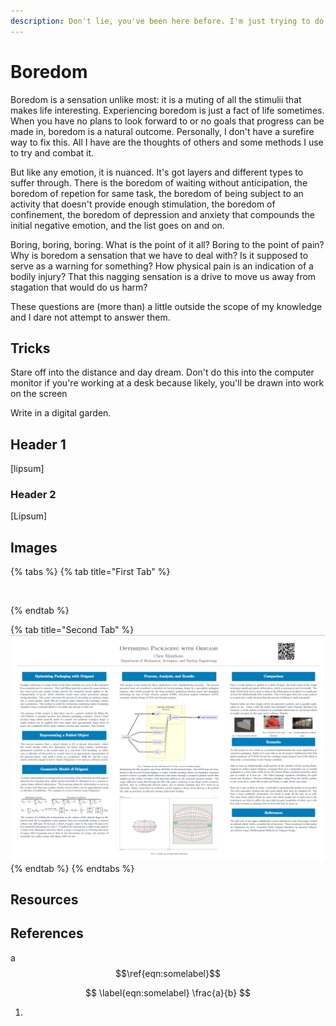 ```yaml
---
description: Don't lie, you've been here before. I'm just trying to do something about it
---
```


# Boredom

Boredom is a sensation unlike most: it is a muting of all the stimulii that makes life interesting. Experiencing boredom is just a fact of life sometimes. When you have no plans to look forward to or no goals that progress can be made in, boredom is a natural outcome. Personally, I don't have a surefire way to fix this. All I have are the thoughts of others and some methods I use to try and combat it.&#x20;

But like any emotion, it is nuanced. It's got layers and different types to suffer through. There is the boredom of waiting without anticipation, the boredom of repetion for same task, the boredom of being subject to an activity that doesn't provide enough stimulation, the boredom of confinement, the boredom of depression and anxiety that compounds the initial negative emotion, and the list goes on and on.

Boring, boring, boring. What is the point of it all? Boring to the point of pain? Why is boredom a sensation that we have to deal with? Is it supposed to serve as a warning for something? How physical pain is an indication of a bodily injury? That this nagging sensation is a drive to move us away from stagation that would do us harm?

These questions are (more than) a little outside the scope of my knowledge and I dare not attempt to answer them.

## Tricks

Stare off into the distance and day dream. Don't do this into the computer monitor if you're working at a desk because likely, you'll be drawn into work on the screen

Write in a digital garden.

## Header 1

\[lipsum]

### Header 2&#x20;

\[Lipsum]

## Images

{% tabs %}
{% tab title="First Tab" %}
<figure><img src="../../.gitbook/assets/image (1) (2).png" alt=""><figcaption></figcaption></figure>
{% endtab %}

{% tab title="Second Tab" %}
![](<../../.gitbook/assets/image (4).png>)
{% endtab %}
{% endtabs %}

## Resources

## References

a $$\ref{eqn:somelabel}$$

$$
\label{eqn:somelabel} \frac{a}{b}
$$

1.
